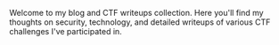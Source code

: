 Welcome to my blog and CTF writeups collection. Here you'll find my thoughts on security,
technology, and detailed writeups of various CTF challenges I've participated in.

